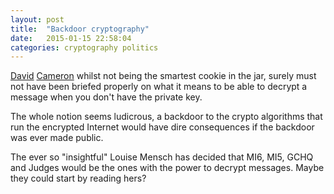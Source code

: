 ```yaml
---
layout: post
title:  "Backdoor cryptography"
date:   2015-01-15 22:58:04
categories: cryptography politics
---
```


[David][guardian-crypto] [Cameron][register-crypto] whilst not being
the smartest cookie in the jar, surely must not have been briefed
properly on what it means to be able to decrypt a message when you
don't have the private key.

The whole notion seems ludicrous, a backdoor to the crypto algorithms
that run the encrypted Internet would have dire consequences if the
backdoor was ever made public.

The ever so "insightful" Louise Mensch has decided that MI6, MI5, GCHQ
and Judges would be the ones with the power to decrypt messages. Maybe
they could start by reading hers?

[guardian-crypto]: http://www.theguardian.com/technology/2015/jan/13/david-cameron-encrypted-messaging-apps-ban
[register-crypto]: http://www.theregister.co.uk/2015/01/12/iranuk_in_accord_as_pm_promises_to_block_encrypted_comms_after_election/
